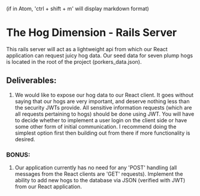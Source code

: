 (if in Atom, 'ctrl + shift + m' will display markdown format)
# The Hog Dimension - Rails Server
This rails server will act as a lightweight api from which our React application can request juicy hog data. Our seed data for seven plump hogs is located in the root of the project (porkers_data.json).

## Deliverables:

  1. We would like to expose our hog data to our React client. It goes without saying that our hogs are very important, and deserve nothing less than the security JWTs provide. All sensitive information requests (which are all requests pertaining to hogs) should be done using JWT. You will have to decide whether to implement a user login on the client side or have some other form of initial communication. I recommend doing the simplest option first then building out from there if more functionality is desired.

### BONUS:
  1. Our application currently has no need for any 'POST' handling (all messages from the React clients are 'GET' requests). Implement the ability to add new hogs to the database via JSON (verified with JWT) from our React application.
